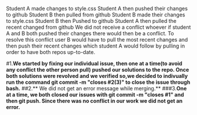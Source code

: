 Student A made changes to style.css
Student A then pushed their changes to github
Student B then pulled from github
Student B made their changes to style.css
Student B then Pushed to github
Student A then pulled the recent changed from github
We did not receive a conflict whoever if student A and B
both pushed their changes there would then be a conflict.
To resolve this conflict user B would have to pull the most recent changes
and then push their recent changes which student A would follow by pulling in
order to have both repos up-to-date.

#1.**We started by fixing our individual issue, then one at a time(to avoid any conflict the other person pull) pushed our solutions to the repo. Once both solutions were revolved and we verified so,we decided to indivually run the command git commit -m "closes #2(3)" to close the issue through bash.**
##2.** We did not get an error message while merging.**
###3.**One at a time, we both closed our issues with git commit -m "closes #1" and then git push. Since there was no conflict in our work we did not get an error.**
